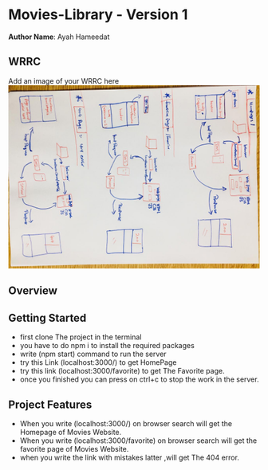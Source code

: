 # Movies-Library - Version 1

**Author Name**: Ayah Hameedat

## WRRC
Add an image of your WRRC here
![](./images/WPPC.jpeg)

## Overview

## Getting Started
<!-- What are the steps that a user must take in order to build this app on their own machine and get it running? -->

- first clone The project in the terminal
- you have to do npm i to install the required packages
- write (npm start) command to run the server
- try this Link (localhost:3000/) to get HomePage
- try this link (localhost:3000/favorite) to get The Favorite page.
- once you finished you can press on ctrl+c to stop the work in the server.



## Project Features
<!-- What are the features included in you app -->

- When you write (localhost:3000/) on browser search will get the Homepage of Movies Website.
- When you write (localhost:3000/favorite) on browser search will get the favorite page of Movies Website.
- when you write the link with mistakes latter ,will get The 404 error.